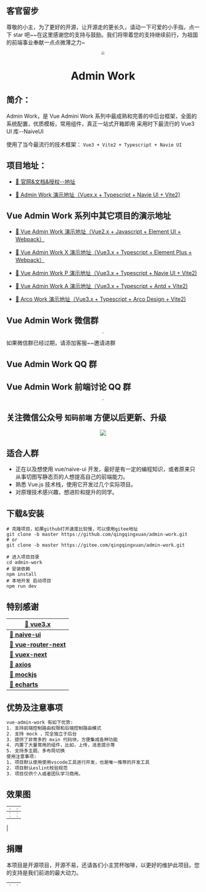 ## 客官留步

尊敬的小主，为了更好的开源，让开源走的更长久，请动一下可爱的小手指，点一下 star 吧~~在这里感谢您的支持与鼓励。我们将带着您的支持继续前行，为祖国的前端事业奉献一点点微薄之力~

<div align="center">
<img src="http://qingqingxuan.gitee.io/img/logo.png" align="center" style="zoom: 50%"/>
</div>

<h1 align = "center">Admin Work</h1>

## 简介：

Admin Work，是 Vue Admini Work 系列中最成熟和完善的中后台框架，全面的系统配置，优质模板，常用组件，真正一站式开箱即用 采用时下最流行的 Vue3 UI 库--NaiveUI

使用了当今最流行的技术框架： `Vue3 + Vite2 + Typescript + Navie UI`

## 项目地址：

- [🎉 官网&文档&授权--地址](http://www.vueadminwork.com)

- [🎉 Admin Work 演示地址（Vuex.x + Typescript + Navie UI + Vite2)](http://qingqingxuan.gitee.io/admin-work)

## Vue Admin Work 系列中其它项目的演示地址

- [🎉 Vue Admin Work 演示地址（Vue2.x + Javascript + Element UI + Webpack）](http://qingqingxuan.gitee.io/vue-admin-work)

- [🎉 Vue Admin Work X 演示地址（Vue3.x + Typescript + Element Plus + Webpack）](http://qingqingxuan.gitee.io/vue-admin-work-x)

- [🎉 Vue Admin Work P 演示地址（Vue3.x + Typescript + Navie UI + Vite2)](http://qingqingxuan.gitee.io/vue-admin-work-p)

- [🎉 Vue Admin Work A 演示地址（Vue3.x + Typescript + Antd + Vite2)](http://qingqingxuan.gitee.io/vue-admin-work-a)

- [🎉 Arco Work 演示地址（Vue3.x + Typescript + Arco Design + Vite2)](http://qingqingxuan.gitee.io/arco-admin)

## Vue Admin Work 微信群

<div align="center">
<img src="http://qingqingxuan.gitee.io/img/wechat-group.jpeg" style="zoom:20%;" /> 
</div>

如果微信群已经过期，请添加客服~~邀请进群

## Vue Admin Work QQ 群

## Vue Admin Work 前端讨论 QQ 群

<div align="center">
<img src="http://qingqingxuan.gitee.io/img/qq-custom.png" style="zoom:20%;" />
</div>

## 关注微信公众号 `知码前端` 方便以后更新、升级

<div  align="center">
<img src="http://qingqingxuan.gitee.io/img/wx-service.jpg"/>
</div>

## 适合人群

- 正在以及想使用 vue/naive-ui 开发，最好是有一定的编程知识，或者原来只从事切图写静态页的人想提高自己的前端能力。
- 熟悉 Vue.js 技术栈，使用它开发过几个实际项目。
- 对原理技术感兴趣，想进阶和提升的同学。

## 下载&安装

```shell
# 克隆项目，如果github打开速度比较慢，可以使用gitee地址
git clone -b master https://github.com/qingqingxuan/admin-work.git
# or
git clone -b master https://gitee.com/qingqingxuan/admin-work.git

# 进入项目目录
cd admin-work
# 安装依赖
npm install
# 本地开发 启动项目
npm run dev
```

## 特别感谢

| **[🚀 vue3.x](https://cn.vuejs.org/)**                     |
| ---------------------------------------------------------- |
| **[🚀 naive-ui](https://www.naiveui.com/)**                |
| **[🚀 vue-router-next](https://next.router.vuejs.org/)**   |
| **[🚀 vuex-next](https://next.vuex.vuejs.org/)**           |
| **[🚀 axios](http://www.axios-js.com/)**                   |
| **[🚀 mockjs](http://mockjs.com/)**                        |
| **[🚀 echarts](https://echarts.apache.org/zh/index.html)** |

## 优势及注意事项

```tex
vue-admin-work 有如下优势:
1. 支持前端控制路由权限和后端控制路由模式
2. 支持 mock ，完全独立于后台
3. 提供了非常多的 mxin 代码块，方便集成各种功能
4. 内置了大量常用的组件，比如，上传，消息提示等
5. 支持多主题、多布局切换
使用注意事项:
1. 项目默认使用使用vscode工具进行开发，也是唯一推荐的开发工具
2. 项目默认eslint校验规范
3. 项目仅供个人或者团队学习商用。
```

## 效果图

| <img src="http://qingqingxuan.gitee.io/img/demo-p-1.png" style="zoom:20%;" /> | <img src="http://qingqingxuan.gitee.io/img/demo-p-2.png" style="zoom:20%;" /> |
| :-: | --- |
| <img src="http://qingqingxuan.gitee.io/img/demo-p-3.png" style="zoom:20%;" /> | <img src="http://qingqingxuan.gitee.io/img/demo-p-4.png" style="zoom:20%;" /> |
| <img src="http://qingqingxuan.gitee.io/img/demo-p-5.png" style="zoom:20%;" /> | <img src="http://qingqingxuan.gitee.io/img/demo-p-6.png" style="zoom:20%;" /> |

|

## 捐赠

本项目是开源项目，开源不易，还请各们小主赏杯咖啡，以更好的维护此项目。您的支持是我们前进的最大动力。

| <img src="http://qingqingxuan.gitee.io/img/wx-donation.jpg" style="zoom:20%;" /> | <img src="http://qingqingxuan.gitee.io/img/ali-donation.jpg" style="zoom:20%;" /> |
| :-: | :-: |
